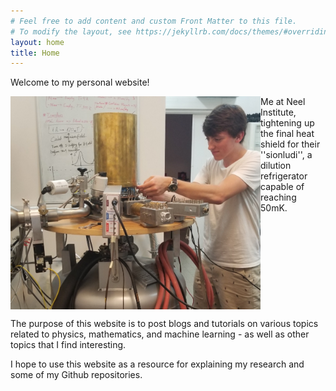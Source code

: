 ```yaml
---
# Feel free to add content and custom Front Matter to this file.
# To modify the layout, see https://jekyllrb.com/docs/themes/#overriding-theme-defaults
layout: home
title: Home
---
```

<link rel="stylesheet" type="text/css" href="https://github.com/JacobHA/JacobHA.github.io/css/style.css">

Welcome to my personal website!
<br>
<!-- Add an image here -->
<img align = "left" src="assets/20190626neelpic.PNG" width = 400px>

<div class = "caption">
  Me at Neel Institute, tightening up the final heat shield for their ''sionludi'', a dilution refrigerator capable of reaching 50mK.
<br clear="left"/>
</div>



The purpose of this website is to post blogs and tutorials on various topics related to physics, mathematics, and machine learning - as well as other topics that I find interesting.

I hope to use this website as a resource for explaining my research and some of my Github repositories.
<!-- 
P.S. There are:
You can find the source of this project
[here](https://github.com/SimonDosda/gp-blog). -->

